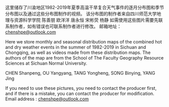 这里储存了川渝地区1982-2019年夏季高温干旱复合天气事件的逐月分布图和季节分布图以及通过这些分布图制作的视频。
该分布图的制作者来自四川师范大学地理与资源科学学院
陈善朋 欧洋洋 唐永恒 宋彬荧 杨静
如需使用这些图片需要先联系制作者，如有错误也可联系制作者进行修改。
邮箱地址：chenshpe@outlook.com

Here we store monthly and seasonal distribution maps of the combined hot and dry weather events in the summer of 1982-2019 in Sichuan and Chongqing, as well as videos made from these distribution maps.
The authors of the map are from the School of The Faculty Geography Resource Sciences at Sichuan Normal University.

CHEN Shanpeng, OU Yangyang, TANG Yongheng, SONG Binying, YANG Jing

If you need to use these pictures, you need to contact the producer first, and if there is a mistake, you can contact the producer for modification.
Email address : chenshpe@outlook.com

